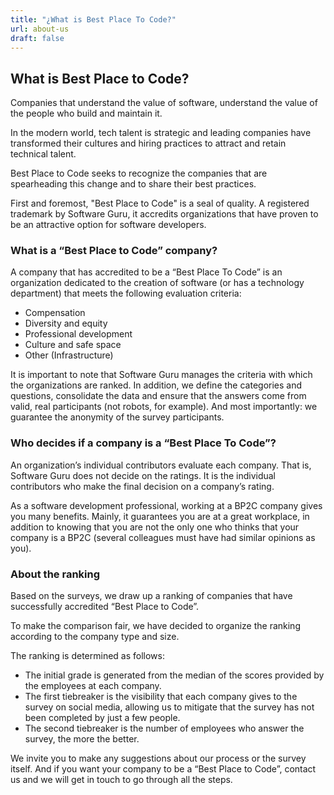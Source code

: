 ```yaml
---
title: "¿What is Best Place To Code?"
url: about-us 
draft: false
---
```


## What is Best Place to Code?

Companies that understand the value of software, understand the value of the people who build and maintain it.

In the modern world, tech talent is strategic and leading companies have transformed their cultures and hiring practices to attract and retain technical talent.

Best Place to Code seeks to recognize the companies that are spearheading this change and to share their best practices.

First and foremost, "Best Place to Code" is a seal of quality. A registered trademark by Software Guru, it accredits organizations that have proven to be an attractive option for software developers.

### What is a “Best Place to Code” company?
A company that has accredited to be a “Best Place To Code” is an organization dedicated to the creation of software (or has a technology department) that meets the following evaluation criteria:

 * Compensation
 * Diversity and equity
 * Professional development
 * Culture and safe space
 * Other (Infrastructure)

It is important to note that Software Guru manages the criteria with which the organizations are ranked. In addition, we define the categories and questions, consolidate the data and ensure that the answers come from valid, real participants (not robots, for example). And most importantly: we guarantee the anonymity of the survey participants.

### Who decides if a company is a “Best Place To Code”?
An organization’s individual contributors evaluate each company. That is, Software Guru does not decide on the ratings. It is the individual contributors who make the final decision on a company’s rating.

As a software development professional, working at a BP2C company gives you many benefits. Mainly, it guarantees you are at a great workplace, in addition to knowing that you are not the only one who thinks that your company is a BP2C (several colleagues must have had similar opinions as you).

### About the ranking
Based on the surveys, we draw up a ranking of companies that have successfully accredited “Best Place to Code”.

To make the comparison fair, we have decided to organize the ranking according to the company type and size.

The ranking is determined as follows:
* The initial grade is generated from the median of the scores provided by the employees at each company.
* The first tiebreaker is the visibility that each company gives to the survey on social media, allowing us to mitigate that the survey has not been completed by just a few people.
* The second tiebreaker is the number of employees who answer the survey, the more the better.

We invite you to make any suggestions about our process or the survey itself. And if you want your company to be a “Best Place to Code”, contact us and we will get in touch to go through all the steps.
